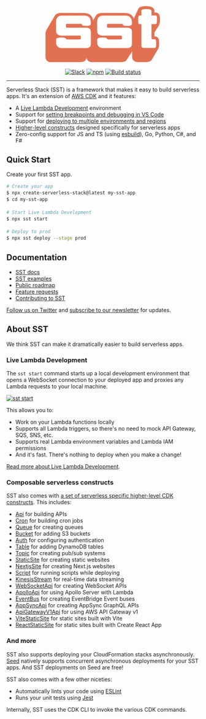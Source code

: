 <p align="center">
  <a href="https://serverless-stack.com/">
    <img alt="Serverless Stack (SST)" src="https://raw.githubusercontent.com/serverless-stack/identity/main/sst.svg" width="300" />
  </a>
</p>

<p align="center">
  <a href="https://serverless-stack.com/slack"><img alt="Slack" src="https://img.shields.io/badge/Slack-chat-blue?style=flat-square" /></a>
  <a href="https://www.npmjs.com/package/@serverless-stack/resources"><img alt="npm" src="https://img.shields.io/npm/v/@serverless-stack/resources.svg?style=flat-square" /></a>
  <a href="https://github.com/serverless-stack/serverless-stack/actions/workflows/ci.yml"><img alt="Build status" src="https://img.shields.io/github/workflow/status/serverless-stack/serverless-stack/CI?style=flat-square" /></a>
</p>

---

Serverless Stack (SST) is a framework that makes it easy to build serverless apps. It's an extension of [AWS CDK](https://aws.amazon.com/cdk/) and it features:

- A [Live Lambda Development][live] environment
- Support for [setting breakpoints and debugging in VS Code](https://docs.serverless-stack.com/debugging-with-vscode)
- Support for [deploying to multiple environments and regions](https://docs.serverless-stack.com/deploying-your-app#deploying-to-a-stage)
- [Higher-level constructs][resources] designed specifically for serverless apps
- Zero-config support for JS and TS (using [esbuild](https://esbuild.github.io)), Go, Python, C#, and F#

## Quick Start

Create your first SST app.

```bash
# Create your app
$ npx create-serverless-stack@latest my-sst-app
$ cd my-sst-app

# Start Live Lambda Development
$ npx sst start

# Deploy to prod
$ npx sst deploy --stage prod
```

## Documentation

- [SST docs](https://docs.serverless-stack.com)
- [SST examples](https://serverless-stack.com/examples/index.html)
- [Public roadmap][roadmap]
- [Feature requests][requests]
- [Contributing to SST](CONTRIBUTING.md)

[Follow us on Twitter](https://twitter.com/ServerlessStack) and [subscribe to our newsletter](https://serverless-stack.com/newsletter.html) for updates.

## About SST

We think SST can make it dramatically easier to build serverless apps.

### Live Lambda Development

The `sst start` command starts up a local development environment that opens a WebSocket connection to your deployed app and proxies any Lambda requests to your local machine.

[![sst start](https://d1ne2nltv07ycv.cloudfront.net/SST/sst-start-demo/sst-start-demo-2.gif)](https://www.youtube.com/watch?v=hnTSTm5n11g&feature=youtu.be)

This allows you to:

- Work on your Lambda functions locally
- Supports all Lambda triggers, so there's no need to mock API Gateway, SQS, SNS, etc.
- Supports real Lambda environment variables and Lambda IAM permissions
- And it's fast. There's nothing to deploy when you make a change!

[Read more about Live Lambda Development][live].

### Composable serverless constructs

SST also comes with [a set of serverless specific higher-level CDK constructs][resources]. This includes:

- [Api](https://docs.serverless-stack.com/constructs/Api) for building APIs
- [Cron](https://docs.serverless-stack.com/constructs/Cron) for building cron jobs
- [Queue](https://docs.serverless-stack.com/constructs/Queue) for creating queues
- [Bucket](https://docs.serverless-stack.com/constructs/Bucket) for adding S3 buckets
- [Auth](https://docs.serverless-stack.com/constructs/Auth) for configuring authentication
- [Table](https://docs.serverless-stack.com/constructs/Table) for adding DynamoDB tables
- [Topic](https://docs.serverless-stack.com/constructs/Topic) for creating pub/sub systems
- [StaticSite](https://docs.serverless-stack.com/constructs/StaticSite) for creating static websites
- [NextjsSite](https://docs.serverless-stack.com/constructs/NextjsSite) for creating Next.js websites
- [Script](https://docs.serverless-stack.com/constructs/Script) for running scripts while deploying
- [KinesisStream](https://docs.serverless-stack.com/constructs/KinesisStream) for real-time data streaming
- [WebSocketApi](https://docs.serverless-stack.com/constructs/WebSocketApi) for creating WebSocket APIs
- [ApolloApi](https://docs.serverless-stack.com/constructs/ApolloApi) for using Apollo Server with Lambda
- [EventBus](https://docs.serverless-stack.com/constructs/EventBus) for creating EventBridge Event buses
- [AppSyncApi](https://docs.serverless-stack.com/constructs/AppSyncApi) for creating AppSync GraphQL APIs
- [ApiGatewayV1Api](https://docs.serverless-stack.com/constructs/ApiGatewayV1Api) for using AWS API Gateway v1
- [ViteStaticSite](https://docs.serverless-stack.com/constructs/ViteStaticSite) for static sites built with Vite
- [ReactStaticSite](https://docs.serverless-stack.com/constructs/ReactStaticSite) for static sites built with Create React App

### And more

SST also supports deploying your CloudFormation stacks asynchronously. [Seed](https://seed.run) natively supports concurrent asynchronous deployments for your SST apps. And SST deployments on Seed are free!

SST also comes with a few other niceties:

- Automatically lints your code using [ESLint](https://eslint.org/)
- Runs your unit tests using [Jest](https://jestjs.io/)

Internally, SST uses the CDK CLI to invoke the various CDK commands.

[slack]: https://serverless-stack.com/slack
[resources]: https://docs.serverless-stack.com/packages/resources
[live]: https://docs.serverless-stack.com/live-lambda-development
[roadmap]: https://github.com/serverless-stack/serverless-stack/projects/2
[requests]: https://github.com/serverless-stack/serverless-stack/discussions/categories/ideas?discussions_q=category%3AIdeas+sort%3Atop+is%3Aunanswered
